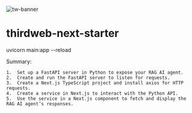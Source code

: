 
![tw-banner](https://github.com/thirdweb-example/next-starter/assets/57885104/20c8ce3b-4e55-4f10-ae03-2fe4743a5ee8)

# thirdweb-next-starter

uvicorn main:app --reload


Summary:

	1.	Set up a FastAPI server in Python to expose your RAG AI agent.
	2.	Create and run the FastAPI server to listen for requests.
	3.	Create a Next.js TypeScript project and install axios for HTTP requests.
	4.	Create a service in Next.js to interact with the Python API.
	5.	Use the service in a Next.js component to fetch and display the RAG AI agent’s responses.

